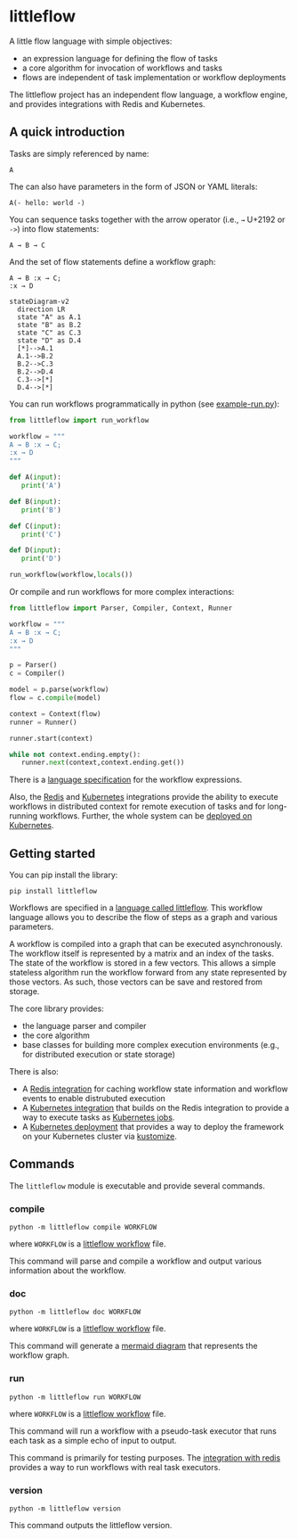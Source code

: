 # littleflow

A little flow language with simple objectives:

 * an expression language for defining the flow of tasks
 * a core algorithm for invocation of workflows and tasks
 * flows are independent of task implementation or workflow deployments

The littleflow project has an independent flow language, a workflow engine,
and provides integrations with Redis and Kubernetes.

## A quick introduction

Tasks are simply referenced by name:

```
A
```

The can also have parameters in the form of JSON or YAML literals:

```
A(- hello: world -)
```

You can sequence tasks together with the arrow operator (i.e., `→` U+2192 or `->`) into flow statements:

```
A → B → C
```

And the set of flow statements define a workflow graph:

```
A → B :x → C;
:x → D
```

```mermaid
stateDiagram-v2
  direction LR
  state "A" as A.1
  state "B" as B.2
  state "C" as C.3
  state "D" as D.4
  [*]-->A.1
  A.1-->B.2
  B.2-->C.3
  B.2-->D.4
  C.3-->[*]
  D.4-->[*]
```

You can run workflows programmatically in python (see [example-run.py](example-run.py)):

```python
from littleflow import run_workflow

workflow = """
A → B :x → C;
:x → D
"""

def A(input):
   print('A')

def B(input):
   print('B')

def C(input):
   print('C')

def D(input):
   print('D')

run_workflow(workflow,locals())
```

Or compile and run workflows for more complex interactions:

```python
from littleflow import Parser, Compiler, Context, Runner

workflow = """
A → B :x → C;
:x → D
"""

p = Parser()
c = Compiler()

model = p.parse(workflow)
flow = c.compile(model)

context = Context(flow)
runner = Runner()

runner.start(context)

while not context.ending.empty():
   runner.next(context,context.ending.get())
```

There is a [language specification](littleflow.md) for the workflow expressions.

Also, the [Redis](integrations/redis) and [Kubernetes](integrations/k8s) integrations
provide the ability to execute workflows in distributed context for remote
execution of tasks and for long-running workflows. Further, the whole system can
be [deployed on Kubernetes](deployment/).

## Getting started

You can pip install the library:

```
pip install littleflow
```

Workflows are specified in a [language called littleflow](littleflow.md). This
workflow language allows you to describe the flow of steps as a graph and
various parameters.

A workflow is compiled into a graph that can be executed asynchronously. The
workflow itself is represented by a matrix and an index of the tasks. The
state of the workflow is stored in a few vectors. This allows a simple
stateless algorithm run the workflow forward from any state represented by
those vectors. As such, those vectors can be save and restored from
storage.

The core library provides:

 * the language parser and compiler
 * the core algorithm
 * base classes for building more complex execution environments (e.g., for distributed execution or state storage)

There is also:

 * A [Redis integration](integrations/redis) for caching workflow state information and
   workflow events to enable distrubuted execution
 * A [Kubernetes integration](integrations/k8s) that builds on the Redis integration to
   provide a way to execute tasks as [Kubernetes jobs](https://kubernetes.io/docs/concepts/workloads/controllers/job/).
 * A [Kubernetes deployment](deployment) that provides a way to deploy the framework on your Kubernetes cluster via [kustomize](https://kubernetes.io/docs/tasks/manage-kubernetes-objects/kustomization/).


## Commands

The `littleflow` module is executable and provide several commands.

### compile

```
python -m littleflow compile WORKFLOW
```

where `WORKFLOW` is a [littleflow workflow](littleflow.md) file.

This command will parse and compile a workflow and output various information
about the workflow.

### doc

```
python -m littleflow doc WORKFLOW
```

where `WORKFLOW` is a [littleflow workflow](littleflow.md) file.

This command will generate a [mermaid diagram](https://mermaid-js.github.io/mermaid/#/) that represents the workflow graph.

### run

```
python -m littleflow run WORKFLOW
```

where `WORKFLOW` is a [littleflow workflow](littleflow.md) file.

This command will run a workflow with a pseudo-task executor that runs each
task as a simple echo of input to output.

This command is primarily for testing purposes. The [integration with redis](integrations/redis) provides a way to run workflows with real task executors.

### version

```
python -m littleflow version
```

This command outputs the littleflow version.

